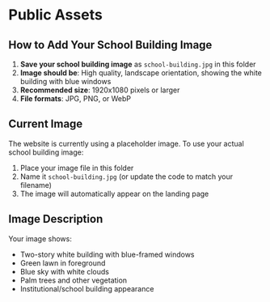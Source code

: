 # Public Assets

## How to Add Your School Building Image

1. **Save your school building image** as `school-building.jpg` in this folder
2. **Image should be**: High quality, landscape orientation, showing the white building with blue windows
3. **Recommended size**: 1920x1080 pixels or larger
4. **File formats**: JPG, PNG, or WebP

## Current Image
The website is currently using a placeholder image. To use your actual school building image:

1. Place your image file in this folder
2. Name it `school-building.jpg` (or update the code to match your filename)
3. The image will automatically appear on the landing page

## Image Description
Your image shows:
- Two-story white building with blue-framed windows
- Green lawn in foreground
- Blue sky with white clouds
- Palm trees and other vegetation
- Institutional/school building appearance
